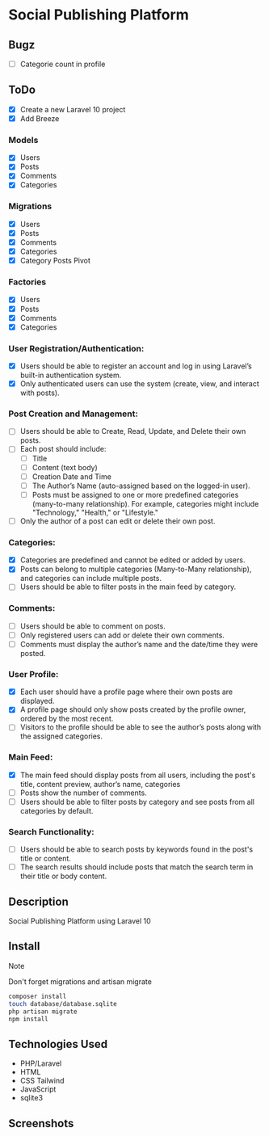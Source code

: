 # Social Publishing Platform

## Bugz

- [ ] Categorie count in profile

## ToDo

- [X] Create a new Laravel 10 project
- [X] Add Breeze

### Models

- [X] Users
- [X] Posts
- [X] Comments
- [X] Categories

### Migrations

- [X] Users
- [X] Posts
- [X] Comments
- [X] Categories
- [X] Category Posts Pivot

### Factories

- [X] Users
- [X] Posts
- [X] Comments
- [X] Categories

### User Registration/Authentication:

- [X] Users should be able to register an account and log in using Laravel’s built-in authentication
  system.
- [X] Only authenticated users can use the system (create, view, and interact with posts).

### Post Creation and Management:

- [ ] Users should be able to Create, Read, Update, and Delete their own posts.
- [ ] Each post should include:
    - [ ] Title
    - [ ] Content (text body)
    - [ ] Creation Date and Time
    - [ ] The Author’s Name (auto-assigned based on the logged-in user).
    - [ ] Posts must be assigned to one or more predefined categories (many-to-many relationship). For example,
      categories might include "Technology," "Health," or "Lifestyle."
- [ ] Only the author of a post can edit or delete their own post.

### Categories:

- [X] Categories are predefined and cannot be edited or added by users.
- [X] Posts can belong to multiple categories (Many-to-Many relationship), and categories can
  include multiple posts.
- [ ] Users should be able to filter posts in the main feed by category.

### Comments:

- [ ] Users should be able to comment on posts.
- [ ] Only registered users can add or delete their own comments.
- [ ] Comments must display the author’s name and the date/time they were posted.

### User Profile:

- [X] Each user should have a profile page where their own posts are displayed.
- [X] A profile page should only show posts created by the profile owner, ordered by the most
  recent.
- [ ] Visitors to the profile should be able to see the author’s posts along with the assigned
  categories.

### Main Feed:

- [X] The main feed should display posts from all users, including the post's title, content preview,
  author’s name, categories
- [ ] Posts show the number of comments.
- [ ] Users should be able to filter posts by category and see posts from all categories by default.

### Search Functionality:

- [ ] Users should be able to search posts by keywords found in the post's title or content.
- [ ] The search results should include posts that match the search term in their title or body
  content.

## Description

Social Publishing Platform using Laravel 10

## Install

> [!NOTE]
> Don't forget migrations and artisan migrate

```bash
composer install
touch database/database.sqlite
php artisan migrate
npm install
```

## Technologies Used

- PHP/Laravel
- HTML
- CSS Tailwind
- JavaScript
- sqlite3

## Screenshots

![]()
